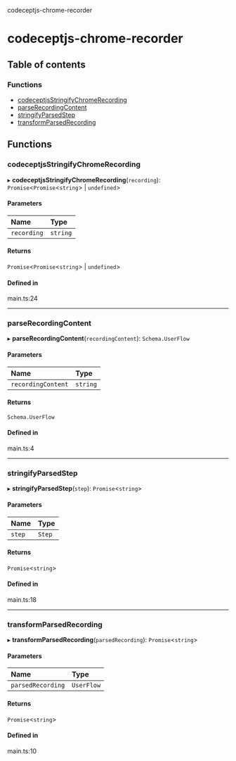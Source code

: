 codeceptjs-chrome-recorder

# codeceptjs-chrome-recorder

## Table of contents

### Functions

- [codeceptjsStringifyChromeRecording](README.md#codeceptjsstringifychromerecording)
- [parseRecordingContent](README.md#parserecordingcontent)
- [stringifyParsedStep](README.md#stringifyparsedstep)
- [transformParsedRecording](README.md#transformparsedrecording)

## Functions

### codeceptjsStringifyChromeRecording

▸ **codeceptjsStringifyChromeRecording**(`recording`): `Promise`<`Promise`<`string`\> \| `undefined`\>

#### Parameters

| Name | Type |
| :------ | :------ |
| `recording` | `string` |

#### Returns

`Promise`<`Promise`<`string`\> \| `undefined`\>

#### Defined in

main.ts:24

___

### parseRecordingContent

▸ **parseRecordingContent**(`recordingContent`): `Schema.UserFlow`

#### Parameters

| Name | Type |
| :------ | :------ |
| `recordingContent` | `string` |

#### Returns

`Schema.UserFlow`

#### Defined in

main.ts:4

___

### stringifyParsedStep

▸ **stringifyParsedStep**(`step`): `Promise`<`string`\>

#### Parameters

| Name | Type |
| :------ | :------ |
| `step` | `Step` |

#### Returns

`Promise`<`string`\>

#### Defined in

main.ts:18

___

### transformParsedRecording

▸ **transformParsedRecording**(`parsedRecording`): `Promise`<`string`\>

#### Parameters

| Name | Type |
| :------ | :------ |
| `parsedRecording` | `UserFlow` |

#### Returns

`Promise`<`string`\>

#### Defined in

main.ts:10
